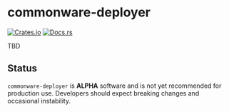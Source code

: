 # commonware-deployer

[![Crates.io](https://img.shields.io/crates/v/commonware-deployer.svg)](https://crates.io/crates/commonware-deployer)
[![Docs.rs](https://docs.rs/commonware-deployer/badge.svg)](https://docs.rs/commonware-deployer)

TBD

## Status

`commonware-deployer` is **ALPHA** software and is not yet recommended for production use. Developers should expect breaking changes and occasional instability.